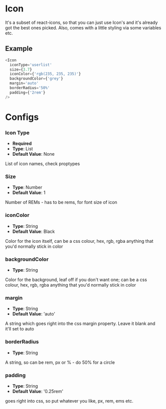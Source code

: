 # Icon

It's a subset of react-icons, so that you can just use Icon's and it's already got the best ones picked. Also, comes with a little styling via some variables etc.

## Example

```javascript
<Icon
  iconType='userlist'
  size={3.7}
  iconColor={'rgb(235, 235, 235)'}
  backgroundColor={'grey'}
  margin='auto'
  borderRadius='50%'
  padding={'2rem'}
/>
```

# Configs

### Icon Type

- **Required**
- **Type**: List
- **Default Value**: None

List of icon names, check proptypes

### Size

- **Type**: Number
- **Default Value**: 1

Number of REMs - has to be rems, for font size of icon

### iconColor

- **Type**: String
- **Default Value**: Black

Color for the icon itself, can be a css colour, hex, rgb, rgba anything that you'd normally stick in color

### backgroundColor

- **Type**: String

Color for the background, leaf off if you don't want one; can be a css colour, hex, rgb, rgba anything that you'd normally stick in color

### margin

- **Type**: String
- **Default Value**: 'auto'

A string which goes right into the css margin property. Leave it blank and it'll set to auto

### borderRadius

- **Type**: String

A string, so can be rem, px or % - do 50% for a circle

### padding

- **Type**: String
- **Default Value**: '0.25rem'

goes right into css, so put whatever you like, px, rem, ems etc.
